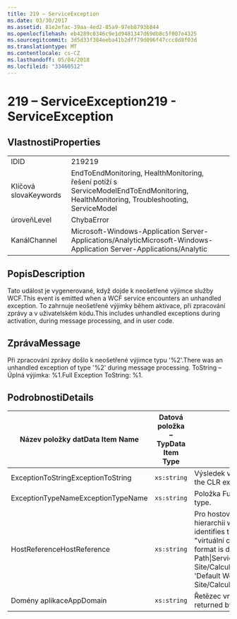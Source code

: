 ```yaml
---
title: 219 – ServiceException
ms.date: 03/30/2017
ms.assetid: 81e2efac-39aa-4ed2-85a9-97eb8793b844
ms.openlocfilehash: eb4289c0346c9e1d9481347d69db8c5f007e4325
ms.sourcegitcommit: 3d5d33f384eeba41b2dff79d096f47ccc8d8f03d
ms.translationtype: MT
ms.contentlocale: cs-CZ
ms.lasthandoff: 05/04/2018
ms.locfileid: "33460512"
---
```

# <a name="219---serviceexception"></a><span data-ttu-id="8f2b4-102">219 – ServiceException</span><span class="sxs-lookup"><span data-stu-id="8f2b4-102">219 - ServiceException</span></span>
## <a name="properties"></a><span data-ttu-id="8f2b4-103">Vlastnosti</span><span class="sxs-lookup"><span data-stu-id="8f2b4-103">Properties</span></span>  
  
|||  
|-|-|  
|<span data-ttu-id="8f2b4-104">ID</span><span class="sxs-lookup"><span data-stu-id="8f2b4-104">ID</span></span>|<span data-ttu-id="8f2b4-105">219</span><span class="sxs-lookup"><span data-stu-id="8f2b4-105">219</span></span>|  
|<span data-ttu-id="8f2b4-106">Klíčová slova</span><span class="sxs-lookup"><span data-stu-id="8f2b4-106">Keywords</span></span>|<span data-ttu-id="8f2b4-107">EndToEndMonitoring, HealthMonitoring, řešení potíží s ServiceModel</span><span class="sxs-lookup"><span data-stu-id="8f2b4-107">EndToEndMonitoring, HealthMonitoring, Troubleshooting, ServiceModel</span></span>|  
|<span data-ttu-id="8f2b4-108">úroveň</span><span class="sxs-lookup"><span data-stu-id="8f2b4-108">Level</span></span>|<span data-ttu-id="8f2b4-109">Chyba</span><span class="sxs-lookup"><span data-stu-id="8f2b4-109">Error</span></span>|  
|<span data-ttu-id="8f2b4-110">Kanál</span><span class="sxs-lookup"><span data-stu-id="8f2b4-110">Channel</span></span>|<span data-ttu-id="8f2b4-111">Microsoft-Windows-Application Server-Applications/Analytic</span><span class="sxs-lookup"><span data-stu-id="8f2b4-111">Microsoft-Windows-Application Server-Applications/Analytic</span></span>|  
  
## <a name="description"></a><span data-ttu-id="8f2b4-112">Popis</span><span class="sxs-lookup"><span data-stu-id="8f2b4-112">Description</span></span>  
 <span data-ttu-id="8f2b4-113">Tato událost je vygenerované, když dojde k neošetřené výjimce služby WCF.</span><span class="sxs-lookup"><span data-stu-id="8f2b4-113">This event is emitted when a WCF service encounters an unhandled exception.</span></span> <span data-ttu-id="8f2b4-114">To zahrnuje neošetřené výjimky během aktivace, při zpracování zprávy a v uživatelském kódu.</span><span class="sxs-lookup"><span data-stu-id="8f2b4-114">This includes unhandled exceptions during activation, during message processing, and in user code.</span></span>  
  
## <a name="message"></a><span data-ttu-id="8f2b4-115">Zpráva</span><span class="sxs-lookup"><span data-stu-id="8f2b4-115">Message</span></span>  
 <span data-ttu-id="8f2b4-116">Při zpracování zprávy došlo k neošetřené výjimce typu '%2'.</span><span class="sxs-lookup"><span data-stu-id="8f2b4-116">There was an unhandled exception of type '%2' during message processing.</span></span> <span data-ttu-id="8f2b4-117">ToString – Úplná výjimka: %1.</span><span class="sxs-lookup"><span data-stu-id="8f2b4-117">Full Exception ToString: %1.</span></span>  
  
## <a name="details"></a><span data-ttu-id="8f2b4-118">Podrobnosti</span><span class="sxs-lookup"><span data-stu-id="8f2b4-118">Details</span></span>  
  
|<span data-ttu-id="8f2b4-119">Název položky dat</span><span class="sxs-lookup"><span data-stu-id="8f2b4-119">Data Item Name</span></span>|<span data-ttu-id="8f2b4-120">Datová položka – Typ</span><span class="sxs-lookup"><span data-stu-id="8f2b4-120">Data Item Type</span></span>|<span data-ttu-id="8f2b4-121">Popis</span><span class="sxs-lookup"><span data-stu-id="8f2b4-121">Description</span></span>|  
|--------------------|--------------------|-----------------|  
|<span data-ttu-id="8f2b4-122">ExceptionToString</span><span class="sxs-lookup"><span data-stu-id="8f2b4-122">ExceptionToString</span></span>|`xs:string`|<span data-ttu-id="8f2b4-123">Výsledek volání `ToString`() na výjimky CLR.</span><span class="sxs-lookup"><span data-stu-id="8f2b4-123">The result of calling `ToString`() on the CLR exception.</span></span>|  
|<span data-ttu-id="8f2b4-124">ExceptionTypeName</span><span class="sxs-lookup"><span data-stu-id="8f2b4-124">ExceptionTypeName</span></span>|`xs:string`|<span data-ttu-id="8f2b4-125">Položka FullName CLR v výjimky typu.</span><span class="sxs-lookup"><span data-stu-id="8f2b4-125">The CLR FullName of the exception's type.</span></span>|  
|<span data-ttu-id="8f2b4-126">HostReference</span><span class="sxs-lookup"><span data-stu-id="8f2b4-126">HostReference</span></span>|`xs:string`|<span data-ttu-id="8f2b4-127">Pro hostované webové služby v tomto poli jednoznačně identifikuje v hierarchii webové služby.</span><span class="sxs-lookup"><span data-stu-id="8f2b4-127">For Web-hosted services, this field uniquely identifies the service in the Web hierarchy.</span></span> <span data-ttu-id="8f2b4-128">Formát je definovaný jako "virtuální cesta aplikace název webu&#124;virtuální cestu služby&#124;ServiceName'.</span><span class="sxs-lookup"><span data-stu-id="8f2b4-128">Its format is defined as 'Web Site Name Application Virtual Path&#124;Service Virtual Path&#124;ServiceName'.</span></span> <span data-ttu-id="8f2b4-129">Příklad: "Default Web Site/CalculatorApplication&#124;/CalculatorService.svc&#124;CalculatorService'.</span><span class="sxs-lookup"><span data-stu-id="8f2b4-129">Example: 'Default Web Site/CalculatorApplication&#124;/CalculatorService.svc&#124;CalculatorService'.</span></span>|  
|<span data-ttu-id="8f2b4-130">Domény aplikace</span><span class="sxs-lookup"><span data-stu-id="8f2b4-130">AppDomain</span></span>|`xs:string`|<span data-ttu-id="8f2b4-131">Řetězec vrácený AppDomain.CurrentDomain.FriendlyName.</span><span class="sxs-lookup"><span data-stu-id="8f2b4-131">The string returned by AppDomain.CurrentDomain.FriendlyName.</span></span>|
